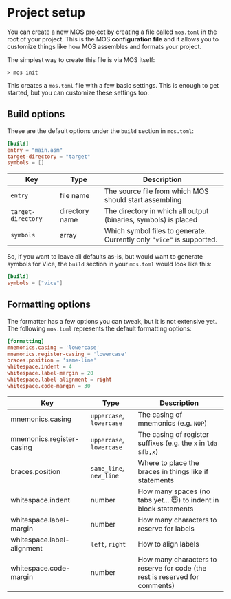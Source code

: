 # Project setup

You can create a new MOS project by creating a file called `mos.toml` in the root of your project. This is the MOS **configuration file** and it allows you to customize things like how MOS assembles and formats your project.

The simplest way to create this file is via MOS itself:
```
> mos init
```

This creates a `mos.toml` file with a few basic settings. This is enough to get started, but you can customize these settings too.

## Build options
These are the default options under the `build` section in `mos.toml`:

```toml
[build]
entry = "main.asm"
target-directory = "target"
symbols = []
```

| Key | Type | Description |
| --- | ---- | ----------- |
| `entry` | file name | The source file from which MOS should start assembling |
| `target-directory` | directory name | The directory in which all output (binaries, symbols) is placed
| `symbols` | array | Which symbol files to generate. Currently only `"vice"` is supported.

So, if you want to leave all defaults as-is, but would want to generate symbols for Vice, the `build` section in your `mos.toml` would look like this:

```toml
[build]
symbols = ["vice"]
```

## Formatting options
The formatter has a few options you can tweak, but it is not extensive yet. The following `mos.toml` represents the default formatting options:

```toml
[formatting]
mnemonics.casing = 'lowercase'
mnemonics.register-casing = 'lowercase'
braces.position = 'same-line'
whitespace.indent = 4
whitespace.label-margin = 20
whitespace.label-alignment = right
whitespace.code-margin = 30
```

| Key | Type | Description |
| --- | ---- | ----------- |
| mnemonics.casing | `uppercase`, `lowercase` | The casing of mnemonics (e.g. `NOP`) |
| mnemonics.register-casing | `uppercase`, `lowercase` | The casing of register suffixes (e.g. the `x` in `lda $fb,x`) |
| braces.position | `same_line`, `new_line` | Where to place the braces in things like if statements |
| whitespace.indent | number | How many spaces (no tabs yet... :innocent:) to indent in block statements |
| whitespace.label-margin | number | How many characters to reserve for labels |
| whitespace.label-alignment | `left`, `right` | How to align labels |
| whitespace.code-margin | number | How many characters to reserve for code (the rest is reserved for comments) |
